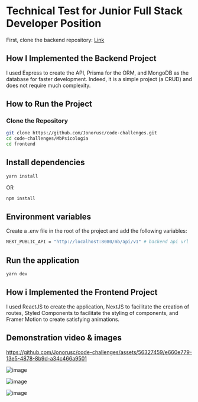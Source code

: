 # Technical Test for Junior Full Stack Developer Position

First, clone the backend repository:
[Link](https://github.com/Jonorusc/code-challenges/tree/desafio-joaolucas/MbPsicologia/backend)

## How I Implemented the Backend Project

I used Express to create the API, Prisma for the ORM, and MongoDB as the database for faster development. Indeed, it is a simple project (a CRUD) and does not require much complexity.

## How to Run the Project

### Clone the Repository

```bash
git clone https://github.com/Jonorusc/code-challenges.git
cd code-challenges/MbPsicologia
cd frontend
```

## Install dependencies

```bash
yarn install
```

OR

```bash
npm install
```

## Environment variables

Create a .env file in the root of the project and add the following variables:

```bash
NEXT_PUBLIC_API = "http://localhost:8080/mb/api/v1" # backend api url
```

## Run the application

```bash
yarn dev
```

## How i Implemented the Frontend Project

I used ReactJS to create the application, NextJS to facilitate the creation of routes, Styled Components to facilitate the styling of components, and Framer Motion to create satisfying animations.

## Demonstration video & images

https://github.com/Jonorusc/code-challenges/assets/56327459/e660e779-13e5-4878-8b9d-a34c466a9501

![image](https://github.com/Jonorusc/code-challenges/assets/56327459/fe14a847-5608-4345-9cda-1c5e1c7972b5)

![image](https://github.com/Jonorusc/code-challenges/assets/56327459/e5f1fb7b-de6e-4cc4-81e3-376a3fdfb827)

![image](https://github.com/Jonorusc/code-challenges/assets/56327459/9aaf3fb5-5176-4a47-a7b4-f257af4554c7)


